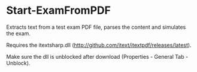 # Start-ExamFromPDF

Extracts text from a test exam PDF file, parses the content and simulates the exam.

Requires the itextsharp.dll (http://github.com/itext/itextpdf/releases/latest).

Make sure the dll is unblocked after download (Properties - General Tab - Unblock).
